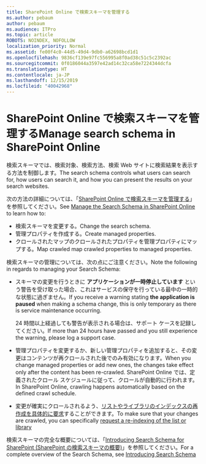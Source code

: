 ```yaml
---
title: SharePoint Online で検索スキーマを管理する
ms.author: pebaum
author: pebaum
ms.audience: ITPro
ms.topic: article
ROBOTS: NOINDEX, NOFOLLOW
localization_priority: Normal
ms.assetid: fe00f4c0-44d5-49d4-9db0-a62698bcd1d1
ms.openlocfilehash: 9836cf139e97fc556995a8f0ad38c51c5c2392ac
ms.sourcegitcommit: 0f0186044a3597e42ad14c32ca58e7224344dcfa
ms.translationtype: HT
ms.contentlocale: ja-JP
ms.lasthandoff: 12/15/2019
ms.locfileid: "40042968"
---
```

# <a name="manage-search-schema-in-sharepoint-online"></a><span data-ttu-id="4b01c-102">SharePoint Online で検索スキーマを管理する</span><span class="sxs-lookup"><span data-stu-id="4b01c-102">Manage search schema in SharePoint Online</span></span>

<span data-ttu-id="4b01c-103">検索スキーマでは、検索対象、検索方法、検索 Web サイトに検索結果を表示する方法を制御します。</span><span class="sxs-lookup"><span data-stu-id="4b01c-103">The search schema controls what users can search for, how users can search it, and how you can present the results on your search websites.</span></span> 

<span data-ttu-id="4b01c-104">次の方法の詳細については、「[SharePoint Online で検索スキーマを管理する](https://docs.microsoft.com/sharepoint/manage-search-schema)」を参照してください。</span><span class="sxs-lookup"><span data-stu-id="4b01c-104">See [Manage the Search Schema in SharePoint Online](https://docs.microsoft.com/sharepoint/manage-search-schema) to learn how to:</span></span> 
- <span data-ttu-id="4b01c-105">検索スキーマを変更する。</span><span class="sxs-lookup"><span data-stu-id="4b01c-105">Change the search schema.</span></span>
- <span data-ttu-id="4b01c-106">管理プロパティを作成する。</span><span class="sxs-lookup"><span data-stu-id="4b01c-106">Create managed properties.</span></span>
- <span data-ttu-id="4b01c-107">クロールされたマップのクロールされたプロパティを管理プロパティにマップする。</span><span class="sxs-lookup"><span data-stu-id="4b01c-107">Map crawled map crawled properties to managed properties.</span></span>

<span data-ttu-id="4b01c-108">検索スキーマの管理については、次の点にご注意ください。</span><span class="sxs-lookup"><span data-stu-id="4b01c-108">Note the following in regards to managing your Search Schema:</span></span>

- <span data-ttu-id="4b01c-109">スキーマの変更を行うときに **アプリケーションが一時停止しています** という警告を受け取った場合、これはサービスの保守を行っている最中の一時的な状態に過ぎません。</span><span class="sxs-lookup"><span data-stu-id="4b01c-109">If you receive a warning stating **the application is paused** when making a schema change, this is only temporary as there is service maintenance occurring.</span></span> 

    <span data-ttu-id="4b01c-110">24 時間以上経過しても警告が表示される場合は、サポート ケースを記録してください。</span><span class="sxs-lookup"><span data-stu-id="4b01c-110">If more than 24 hours have passed and you still experience the warning, please log a support case.</span></span>
- <span data-ttu-id="4b01c-111">管理プロパティを変更するか、新しい管理プロパティを追加すると、その変更はコンテンツが再クロールされた後でのみ有効になります。</span><span class="sxs-lookup"><span data-stu-id="4b01c-111">When you change managed properties or add new ones, the changes take effect only after the content has been re-crawled.</span></span> <span data-ttu-id="4b01c-112">SharePoint Online では、定義されたクロール スケジュールに従って、クロールが自動的に行われます。</span><span class="sxs-lookup"><span data-stu-id="4b01c-112">In SharePoint Online, crawling happens automatically based on the defined crawl schedule.</span></span>
- <span data-ttu-id="4b01c-113">変更が確実にクロールされるよう、[リストやライブラリのインデックスの再作成を具体的に要求](https://docs.microsoft.com/sharepoint/manage-search-schema#request-re-indexing-of-a-document-library-or-list)することができます。</span><span class="sxs-lookup"><span data-stu-id="4b01c-113">To make sure that your changes are crawled, you can specifically [request a re-indexing of the list or library](https://docs.microsoft.com/sharepoint/manage-search-schema#request-re-indexing-of-a-document-library-or-list)</span></span> 

<span data-ttu-id="4b01c-114">検索スキーマの完全な概要については、「[Introducing Search Schema for SharePoint (SharePoint の検索スキーマの概要)](https://blogs.technet.microsoft.com/tothesharepoint/2012/11/25/introducing-search-schema-for-sharepoint-2013/)」を参照してください。</span><span class="sxs-lookup"><span data-stu-id="4b01c-114">For a complete overview of the Search Schema, see [Introducing Search Schema](https://blogs.technet.microsoft.com/tothesharepoint/2012/11/25/introducing-search-schema-for-sharepoint-2013/)</span></span> 


